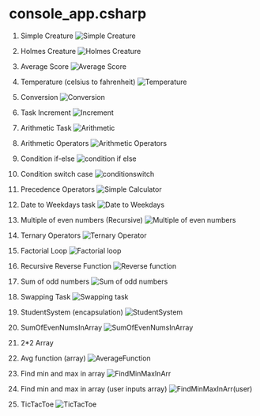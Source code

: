 # console_app.csharp

1. Simple Creature
![Simple Creature](./assets/images/simplecreature.png)

2. Holmes Creature
![Holmes Creature](./assets/images/holmescreature.png)

3. Average Score 
![Average Score](./assets/images/average.png)

4. Temperature (celsius to fahrenheit)
![Temperature](./assets/images/temperature.png)

5. Conversion
![Conversion](./assets/images/conversion.png)

6. Task Increment
![Increment](./assets/images/taskincrement.png)

7. Arithmetic Task
![Arithmetic](./assets/images/arithmetictask.png)

8. Arithmetic Operators
![Arithmetic Operators](./assets/images/arithmeticoperators.png)

9. Condition if-else
![condition if else](./assets/images/conditionifelse.png)

10. Condition switch case
![conditionswitch](./assets/images/conditionswitch.png)

11. Precedence Operators 
![Simple Calculator](./assets/images/precedenceoperators.png)

12. Date to Weekdays task
![Date to Weekdays](./assets/images/datetoweekdays.png)

13. Multiple of even numbers (Recursive)
![Multiple of even numbers](./assets/images/multiplyeven.png)

14. Ternary Operators
![Ternary Operator](./assets/images/ternaryoperator.png)

15. Factorial Loop
![Factorial loop](./assets/images/factorialloop.png)

16. Recursive Reverse Function
![Reverse function](./assets/images/reversefunction.png)

17. Sum of odd numbers
![Sum of odd numbers](./assets/images/sumofodds.png)

18. Swapping Task
![Swapping task](./assets/images/swaptask.png)

19. StudentSystem (encapsulation) 
![StudentSystem](./assets/images/studentsystem.png)

20. SumOfEvenNumsInArray
![SumOfEvenNumsInArray](./assets/images/sumofevensinarr.png)

21. 2*2 Array


22. Avg function (array)
![AverageFunction](./assets/images/avgfunction.png)

23. Find min and max in array
![FindMinMaxInArr](./assets/images/FindMinMaxInArr.png)

24. Find min and max in array (user inputs array)
![FindMinMaxInArr(user)](./assets/images/FindMinMaxInArr(user).png)

25. TicTacToe 
![TicTacToe](./assets/images/tictactoe.png)